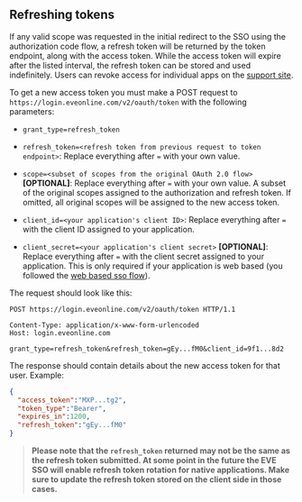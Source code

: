 ## Refreshing tokens

If any valid scope was requested in the initial redirect to the SSO using the authorization code flow, a refresh token will be returned by the token endpoint, along with the access token. While the access token will expire after the listed interval, the refresh token can be stored and used indefinitely. Users can revoke access for individual apps on the [support site](https://community.eveonline.com/support/third-party-applications/).

To get a new access token you must make a POST request to `https://login.eveonline.com/v2/oauth/token` with the following parameters:

- `grant_type=refresh_token`

- `refresh_token=<refresh token from previous request to token endpoint>`: Replace everything after `=` with your own value.

- `scope=<subset of scopes from the original OAuth 2.0 flow>` **[OPTIONAL]**: Replace everything after `=` with your own value. A subset of the original scopes assigned to the authorization and refresh token. If omitted, all original scopes will be assigned to the new access token.

- `client_id=<your application's client ID>`: Replace everything after `=` with the client ID assigned to your application.

- `client_secret=<your application's client secret>` **[OPTIONAL]**: Replace everything after `=` with the client secret assigned to your application. This is only required if your application is web based (you followed the [web based sso flow](web_based_sso_flow.md)).

The request should look like this:

```http
POST https://login.eveonline.com/v2/oauth/token HTTP/1.1

Content-Type: application/x-www-form-urlencoded
Host: login.eveonline.com

grant_type=refresh_token&refresh_token=gEy...fM0&client_id=9f1...8d2
```

The response should contain details about the new access token for that user. Example:

```json
{
  "access_token":"MXP...tg2",
  "token_type":"Bearer",
  "expires_in":1200,
  "refresh_token":"gEy...fM0"
}
```

>**Please note that the `refresh_token` returned may not be the same as the refresh token submitted. At some point in the future the EVE SSO will enable refresh token rotation for native applications. Make sure to update the refresh token stored on the client side in those cases.**
